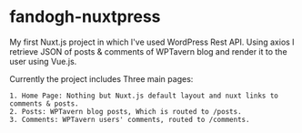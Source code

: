 # fandogh-nuxtpress
My first Nuxt.js project in which I've used WordPress Rest API.
Using axios I retrieve JSON of posts & comments of WPTavern blog and render it to the user using Vue.js.

Currently the project includes Three main pages:

    1. Home Page: Nothing but Nuxt.js default layout and nuxt links to comments & posts.
    2. Posts: WPTavern blog posts, Which is routed to /posts.
    3. Comments: WPTavern users' comments, routed to /comments.